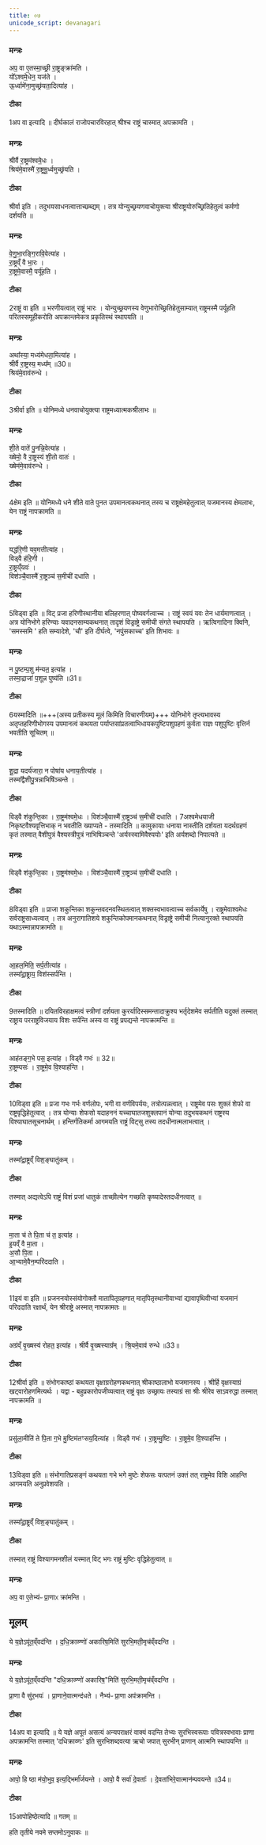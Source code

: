 ```yaml
---
title: ०७
unicode_script: devanagari
---
```



### मन्त्रः
अप॒ वा ए॒तस्मा॒च्छ्री रा॒ष्ट्रङ्क्रा॑मति ।  
यो᳚ऽश्वमे॒धेन॒ यज॑ते ।  
ऊ॒र्ध्वामे॑ना॒मुच्छ्र॑यता॒दित्या॑ह ।  
#### टीका
1अप वा इत्यादि ॥ दीर्घकालं राजोपचारविरहात् श्रीश्च राष्ट्रं चास्मात् अपक्रामति ।  

### मन्त्रः
श्रीर्वै रा॒ष्ट्रम॑श्वमे॒धः ।  
श्रिय॑मे॒वास्मै॑ रा॒ष्ट्रमू॒र्ध्वमुच्छ्र॑यति ।  
#### टीका
श्रीर्वा इति । तदुभयसाधनत्वात्ताच्छब्द्यम् । तत्र योन्युच्छ्रयणवाचोयुक्त्या श्रीराष्ट्रयोरुच्छ्रितिहेतुत्वं कर्मणो दर्शयति ॥


### मन्त्रः
वे॒णु॒भा॒रङ्गि॒रावि॒वेत्या॑ह ।  
रा॒ष्ट्रव्ँ वै भा॒रः ।  
रा॒ष्ट्रमे॒वास्मै॒ पर्यू॑हति ।  

#### टीका

2राष्ट्रं वा इति ॥ भरणीयत्वात् राष्ट्रं भारः । योन्युच्छ्रयणस्य वेणुभारोच्छ्रितिहेतुसाम्यात् राष्ट्रमस्मै पर्यूहति परितस्समूहीकरोति अपक्रान्तमेकत्र प्रकृतिस्थं स्थापयति ॥


### मन्त्रः
अथा᳚स्या॒ मध्य॑मेधता॒मित्या॑ह ।  
श्रीर्वै रा॒ष्ट्रस्य॒ मध्य᳚म् ॥30॥  
श्रिय॑मे॒वाव॑रुन्धे ।  

#### टीका

3श्रीर्वा इति ॥ योनिमध्ये धनवाचोयुक्त्या राष्ट्रमध्यात्मकश्रीलाभः ॥


### मन्त्रः
शी॒ते वाते॑ पु॒नन्नि॒वेत्या॑ह ।  
ख्षेमो॒ वै रा॒ष्ट्रस्य॑ शी॒तो वातः॑ ।  
ख्षेम॑मे॒वाव॑रुन्धे ।  

#### टीका

4क्षेम इति ॥ योनिमध्ये धने शीते वाते पुनत उपमानत्वकथनात् तस्य च राष्ट्रक्षेमहेतुत्वात् यजमानस्य क्षेमलाभः, येन राष्ट्रं नापक्रामति ॥


### मन्त्रः
यद्ध॑रि॒णी यव॒मत्तीत्या॑ह ।  
विड्वै ह॑रि॒णी ।  
रा॒ष्ट्रय्ँयवः॑ ।  
विश॑ञ्चै॒वास्मै॑ रा॒ष्ट्रञ्च॑ स॒मीची॑ दधाति ।  
#### टीका

5विड्वा इति ॥ विट् प्रजा हरिणीस्थानीया बलिहरणात् पोष्यवर्गत्वाच्च । राष्ट्रं स्वयं यवः तेन धार्यमाणत्वात् । अत्र योनिभोगे हरिण्याः यवादनसाम्यकथनात् तादृशं विड्राष्ट्रे समीची संगते स्थापयति । ऋत्विगादिना क्विनि, 'समस्समि ' हति सम्यादेशे, 'चौ' इति दीर्घत्वे, 'नपुंसकाच्च' इति शिभावः ॥


### मन्त्रः
न पु॒ष्टम्प॒शु म॑न्यत॒ इत्या॑ह ।  
तस्मा॒द्राजा॑ प॒शून्न पुष्य॑ति ॥31॥  
#### टीका

6यस्मादिति ॥+++(अस्य प्रतीकस्य मूलं किमिति विचारणीयम्)+++ योनिभोगे तृप्त्यभावस्य अतृप्तहरिणीभोगस्य उपमानत्वं कथयता पर्याप्तसांप्रतत्वाभिधायकपुष्टिपशुग्रहणं कुर्वता राज्ञः पशुपुष्टिः वृत्तिर्न भवतीति सूचितम् ॥


### मन्त्रः
शू॒द्रा यदर्य॑जारा॒ न पोषा॑य धनाय॒तीत्या॑ह ।  
तस्मा᳚द्वैशीपु॒त्रन्नाभिषि॑ञ्चन्ते ।  

#### टीका
विड्वै श॑कुन्ति॒का ।
रा॒ष्ट्रम॑श्वमे॒धः ।
विश॑ञ्चै॒वास्मै॑ रा॒ष्ट्रञ्च॑ स॒मीची॑ दधाति ।
7अश्वमेधयाजी निकृष्टवैश्यवृत्तिभाक् न भवतीति ख्याप्यते - तस्मादिति ॥ कामुकायाः धनाया नास्तीति दर्शयता यदर्थग्रहणं कृतं तस्मात् वैशीपुत्रं वैश्यस्त्रीपुत्रं नाभिषिञ्चन्ते 'अर्यस्स्वामिवैश्ययोः' इति अर्यशब्दो निपात्यते ॥


### मन्त्रः
विड्वै श॑कुन्ति॒का ।
रा॒ष्ट्रम॑श्वमे॒धः ।
विश॑ञ्चै॒वास्मै॑ रा॒ष्ट्रञ्च॑ स॒मीची॑ दधाति ।
#### टीका

8विड्वा इति ॥ प्राजा शकुन्तिका शकुन्तवदनवस्थितत्वात् शक्तस्वभावत्वाच्च सर्वकार्येषु । राष्ट्रमेवाश्वमेधः सर्वराष्ट्रसाध्यत्वात् । तत्र अनुरागातिशये शकुन्तिकोपमानकथनात् विड्राष्ट्रे समीची नित्यानुरक्ते स्थापयति यथाऽस्मान्नापक्रामति ॥


### मन्त्रः
आ॒हल॒मिति॒ सर्प॒तीत्या॑ह ।  
तस्मा᳚द्रा॒ष्ट्राय॒ विश॑स्सर्पन्ति ।  
#### टीका

9तस्मादिति ॥ दयितविरहाक्षमत्वं स्त्रीणां दर्शयता कुरर्यादिस्समन्तादाक्रुश्य भर्तृदेशमेव सर्पतीति यदुक्तं तस्मात् राष्ट्राय परराष्ट्रविजयाय विशः सर्पन्ति अस्य वा राष्ट्रं प्रपद्यन्ते नापक्रामन्ति ॥


### मन्त्रः
आह॑तङ्ग॒भे पस॒ इत्या॑ह ।
विड्वै गभः॑ ॥ 32॥  
रा॒ष्ट्रम्पसः॑ ।
रा॒ष्ट्रमे॒व वि॒श्याह॑न्ति ।
#### टीका

10विड्वा इति ॥ प्रजा गभः गर्भः वर्णलोपः, भगी वा वर्णविपर्ययः, तत्रोत्पन्नत्वात् । राष्ट्रमेव पसः शुक्लं शेफो वा राष्ट्रवृद्धिहेतुत्वात् । तत्र योन्याः शेफसो यदाहननं यच्चाघातजशुक्लपानं योन्या तदुभयकथनं राष्ट्रस्य विश्याघातसूचनार्थम् । हन्तिर्गतिकर्मा आगमयति राष्ट्रं विट्सु तस्य तदधीनात्मलाभत्वात् ।

### मन्त्रः
तस्मा᳚द्रा॒ष्ट्रव्ँ विश॒ङ्घातु॑कम् ।
#### टीका
तस्मात् अद्यत्वेऽपि राष्ट्रं विशं प्रजां धातुकं ताच्छील्येन गच्छति कृष्यादेस्तदधीनत्वात् ॥


### मन्त्रः
मा॒ता च॑ ते पि॒ता च॑ त॒ इत्या॑ह ।   
इ॒यव्ँ वै मा॒ता ।   
अ॒सौ पि॒ता ।   
आ॒भ्यामे॒वैन॒म्परि॑ददाति ।  
#### टीका

11इयं वा इति ॥ प्रजननयोस्संयोगोक्तौ मातापितृग्रहणात् मातृपितृस्थानीयाभ्यां द्यावापृथिवीभ्यां यजमानं परिददाति रक्षार्थं, येन श्रीराष्ट्रे अस्मात् नापक्रामतः ॥


### मन्त्रः
अग्र॑व्ँ वृ॒ख्षस्य॑ रोहत॒ इत्या॑ह ।
श्रीर्वै वृ॒ख्षस्याग्र᳚म् ।
श्रि॒यमे॒वाव॑ रुन्धे ॥33॥  
#### टीका

12श्रीर्वा इति ॥ संभोगकाष्ठां कथयता वृक्षाग्ररोहणकथनात् श्रीकाष्ठालाभो यजमानस्य । श्रीर्हि वृक्षस्याग्रं खट्वारोहणमित्यर्थः । यद्वा - बहुप्रकारोपजीव्यत्वात् राष्ट्रं वृक्षः उच्छ्रायः तस्याग्रं सा श्रीः श्रीरेव साऽवरुद्धा तस्मात् नापक्रामति ॥


### मन्त्रः
प्रसु॑ला॒मीति॑ ते पि॒ता ग॒भे मु॒ष्टिम॑तꣳसय॒दित्या॑ह ।
विड्वै गभः॑ ।
रा॒ष्ट्रम्मु॒ष्टिः ।
रा॒ष्ट्रमे॒व वि॒श्याह॑न्ति ।
#### टीका

13विड्वा इति ॥ संभोगातिप्रसङ्गं कथयता गभे भगे मुष्टेः शेफसः यत्पतनं उक्तं तत् राष्ट्रमेव विशि आहन्ति आगमयति अनुप्रवेशयति ।
### मन्त्रः

तस्मा᳚द्रा॒ष्ट्रव्ँ विश॒ङ्घातु॑कम् ।
#### टीका
तस्मात् राष्ट्रं विश्यागमनशीलं यस्मात् विट् भगः राष्ट्रं मुष्टिः वृद्धिहेतुत्वात् ॥


### मन्त्रः
अप॒ वा ए॒तेभ्य॑ᳶ प्रा॒णाᳵ क्रा॑मन्ति ।
## मूलम्
ये य॒ज्ञेऽपू॑त॒व्ँवद॑न्ति ।
द॒धि॒क्राव्ण्णो॑ अकारिष॒मिति॑ सुरभि॒मती॒मृच॑व्ँवदन्ति ।  
### मन्त्रः
ये य॒ज्ञेऽपू॑त॒व्ँवद॑न्ति "दधि॒क्राव्ण्णो॑ अकारिष॒"मिति॑ सुरभि॒मती॒मृच॑व्ँवदन्ति ।  

प्रा॒णा वै सु॑र॒भयः॑ ।
प्रा॒णाने॒वात्मन्द॑धते ।
नैभ्य॑ᳶ प्रा॒णा अप॑क्रामन्ति ।
#### टीका

14अप वा इत्यादि ॥ ये यज्ञे अपूतं असत्यं अन्यपराक्षरं वाक्यं वदन्ति तेभ्यः सुरभिस्वरूपाः पवित्रस्वभावाः प्राणा अपक्रामन्ति तस्मात् 'दधिक्राव्णः' इति सुरभिशब्दवत्या ऋचो जपात् सुरभीन् प्राणान् आत्मनि स्थापयन्ति ॥


### मन्त्रः
आपो॒ हि ष्ठा म॑यो॒भुव॒ इत्य॒द्भिर्मा᳚र्जयन्ते ।
आपो॒ वै सर्वा॑ दे॒वताः᳚ ।
दे॒वता॑भिरे॒वात्मान॑म्पवयन्ते ॥34॥  
#### टीका

15आपोहिष्ठेत्यादि ॥ गतम् ॥


हति तृतीये नवमे सप्तमोऽनुवाकः ॥  
